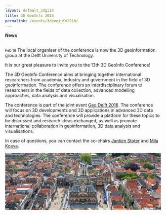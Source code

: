 ```yaml
---
layout: default_3dgi18
title: 3D GeoInfo 2018
permalink: /events/3dgeoinfo2018/
---
```


<div class="well"><b>News</b><br/><br/>
  <p><small><span class="post-date">Feb 16</span></small> The local organiser of the conference is now the 3D geoinformation group at the Delft University of Technology.</p>
</div>

<p>It is our great pleasure to invite you to the 13th 3D GeoInfo Conference!</p>

<p>The 3D GeoInfo Conference aims at bringing together international researchers from academia, industry and government in the field of 3D geoinformation. The conference offers an interdisciplinary forum to researchers in the fields of data collection, advanced modelling approaches, data analysis and visualisation.</p>

<p>The conference is part of the joint event <a href="https://www.tudelft.nl/geodelft2018/">Geo Delft 2018</a>.  The conference will focus on 3D developments and 3D applications in advanced 3D data and technologies. The conference will provide a platform for these topics to be discussed and research ideas exchanged, as well as promote international collaboration in geoinformation, 3D data analysis and visualisations.</p>

<p>In case of questions, you can contact the co-chairs <a href="mailto:j.e.stoter@tudelft.nl">Jantien Stoter</a> and <a href="mailto:m.n.koeva@utwente.nl">Mila Koeva</a>.</p>

<img class="image img-responsive" src="../../img/events/udmv2015/Delft-Hall.jpg" /><br />